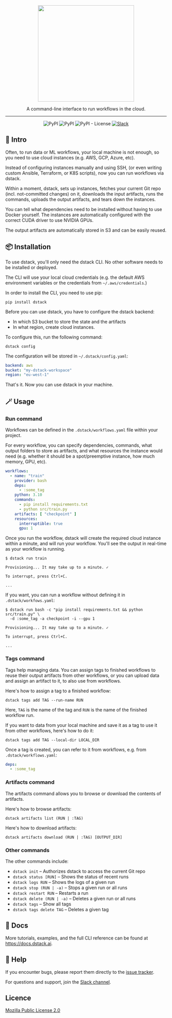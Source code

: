 <div align="center">
<img src="https://raw.githubusercontent.com/dstackai/dstack/master/docs/assets/logo.svg" width="300px"/>    

A command-line interface to run workflows in the cloud.
______________________________________________________________________

![PyPI](https://img.shields.io/github/workflow/status/dstackai/dstack/Build?logo=github&style=for-the-badge)
![PyPI](https://img.shields.io/pypi/v/dstack?style=for-the-badge)
![PyPI - License](https://img.shields.io/pypi/l/dstack?style=for-the-badge)
[![Slack](https://img.shields.io/badge/slack-join-e01563?style=for-the-badge)](https://join.slack.com/t/dstackai/shared_invite/zt-xdnsytie-D4qU9BvJP8vkbkHXdi6clQ)

[//]: # ([![twitter]&#40;https://img.shields.io/twitter/follow/dstackai.svg?style=social&label=Follow&#41;]&#40;https://twitter.com/dstackai&#41;)

</div>

## 👋 Intro

Often, to run data or ML workflows, your local machine is not enough, so you need to use 
cloud instances (e.g. AWS, GCP, Azure, etc).

Instead of configuring instances manually and using SSH,
(or even writing custom Ansible, Terraform, or K8S scripts), 
now you can run workflows via dstack.

Within a moment, dstack, sets up instances, fetches your current
Git repo (incl. not-committed changes) on it, downloads the input artifacts,
runs the commands, uploads the output artifacts, 
and tears down the instances.

You can tell what dependencies need to be installed without having to use Docker yourself.
The instances are automatically configured with the correct CUDA driver to use NVIDIA GPUs.

The output artifacts are automatically stored in S3 and can be easily reused.

## 📦 Installation

To use dstack, you'll only need the dstack CLI. No other software needs to be installed or deployed.

The CLI will use your local cloud credentials (e.g. the default AWS environment variables 
or the credentials from `~/.aws/credentials`.)

In order to install the CLI, you need to use pip:

```shell
pip install dstack
```

Before you can use dstack, you have to configure the dstack backend:

 * In which S3 bucket to store the state and the artifacts
 * In what region, create cloud instances.

To configure this, run the following command:

```shell
dstack config
```

The configuration will be stored in `~/.dstack/config.yaml`:

```yaml
backend: aws
bucket: "my-dstack-workspace"
region: "eu-west-1"
```

That's it. Now you can use dstack in your machine.

## 🪄 Usage

### Run command

Workflows can be defined in the `.dstack/workflows.yaml` file within your 
project.

For every workflow, you can specify dependencies, commands, what output folders to store
as artifacts, and what resources the instance would need (e.g. whether it should be a 
spot/preemptive instance, how much memory, GPU, etc).

```yaml
workflows:
  - name: "train"
    provider: bash
    deps:
      - :some_tag
    python: 3.10
    commands:
      - pip install requirements.txt
      - python src/train.py
    artifacts: [ "checkpoint" ]
    resources:
      interruptible: true
      gpu: 1
```

Once you run the workflow, dstack will create the required cloud instance within a minute,
and will run your workflow. You'll see the output in real-time as your 
workflow is running.

```shell
$ dstack run train

Provisioning... It may take up to a minute. ✓

To interrupt, press Ctrl+C.

...
```

If you want, you can run a workflow without defining it in `.dstack/workfows.yaml`:

```shell
$ dstack run bash -c "pip install requirements.txt && python src/train.py" \
  -d :some_tag -a checkpoint -i --gpu 1

Provisioning... It may take up to a minute. ✓

To interrupt, press Ctrl+C.

...
```

### Tags command

Tags help managing data. You can assign tags to 
finished workflows to reuse their output artifacts 
from other workflows, or you can upload data and assign an artifact to it,
to also use from workflows.

Here's how to assign a tag to a finished workflow:

```shell
dstack tags add TAG --run-name RUN
```

Here, `TAG` is the name of the tag and `RUN` is the name of the finished workflow run.

If you want to data from your local machine and save it as a tag to use it from other workflows,
here's how to do it:

```shell
dstack tags add TAG --local-dir LOCAL_DIR
```

Once a tag is created, you can refer to it from workflows, e.g. from `.dstack/workflows.yaml`:

```yaml
deps:
  - :some_tag
```

### Artifacts command

The artifacts command allows you to browse or download the contents of artifacts.

Here's how to browse artifacts:

```shell
dstack artifacts list (RUN | :TAG)
```

Here's how to download artifacts:

```shell
dstack artifacts download (RUN | :TAG) [OUTPUT_DIR]
```

### Other commands

The other commands include:

 * `dstack init` – Authorizes dstack to access the current Git repo
 * `dstack status [RUN]` – Shows the status of recent runs
 * `dstack logs RUN` – Shows the logs of a given run
 * `dstack stop (RUN | -a)` – Stops a given run or all runs
 * `dstack restart RUN` – Restarts a run
 * `dstack delete (RUN | -a)` – Deletes a given run or all runs
 * `dstack tags` – Show all tags
 * `dstack tags delete TAG` – Deletes a given tag

## 📘 Docs

More tutorials, examples, and the full CLI reference can be found at https://docs.dstack.ai.

## 🛟 Help

If you encounter bugs, please report them directly 
to the [issue tracker](https://github.com/dstackai/dstack/issues).

For questions and support, join the [Slack channel](https://join.slack.com/t/dstackai/shared_invite/zt-xdnsytie-D4qU9BvJP8vkbkHXdi6clQ).

##  Licence

[Mozilla Public License 2.0](LICENSE.md)